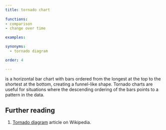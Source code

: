 ```yaml
---
title: tornado chart
  
functions:
- comparison
- change over time

examples:

synonyms:
  - tornado diagram

order: 4

---
```


is a horizontal bar chart with bars ordered from the longest at the top to the shortest at the bottom, creating a funnel-like shape. Tornado charts are useful for situations where the descending ordering of the bars points to a pattern in the data.

<!--more-->

## Further reading
1. [Tornado diagram](https://en.wikipedia.org/wiki/Tornado_diagram) article on Wikipedia.
